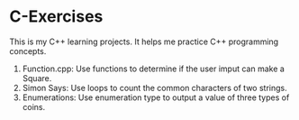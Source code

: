 # C-Exercises
This is my C++ learning projects. It helps me practice C++ programming concepts. 

1. Function.cpp: Use functions to determine if the user imput can make a Square. 
2. Simon Says: Use loops to count the common characters of two strings. 
3. Enumerations: Use enumeration type to output a value of three types of coins. 
